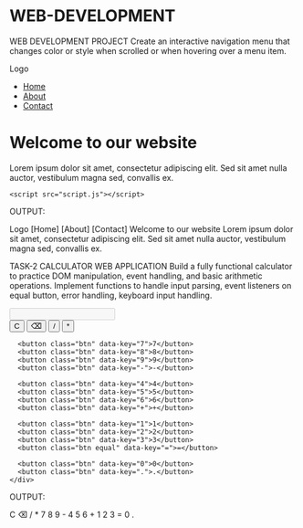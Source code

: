 # WEB-DEVELOPMENT
WEB DEVELOPMENT PROJECT
Create an interactive navigation menu that changes color or style when scrolled or when hovering over a menu item.


<!DOCTYPE html>
<html lang="en">
<head>
    <meta charset="UTF-8">
    <meta name="viewport" content="width=device-width, initial-scale=1.0">
    <title>Responsive Landing Page</title>
    <link rel="stylesheet" href="styles.css">
</head>
<body>
    <nav id="navbar">
        <div class="logo">Logo</div>
        <ul class="nav-links">
            <li><a href="#">Home</a></li>
            <li><a href="#">About</a></li>
            <li><a href="#">Contact</a></li>
        </ul>
    </nav>
    <div class="content">
        <!-- Your page content here -->
        <h1>Welcome to our website</h1>
        <p>Lorem ipsum dolor sit amet, consectetur adipiscing elit. Sed sit amet nulla auctor, vestibulum magna sed, convallis ex.</p>
    </div>

    <script src="script.js"></script>
</body>
</html>

OUTPUT:

Logo
[Home]
[About]
[Contact]
Welcome to our website
Lorem ipsum dolor sit amet, consectetur adipiscing elit. Sed sit amet nulla auctor, vestibulum magna sed, convallis ex.


TASK-2 CALCULATOR WEB APPLICATION
Build a fully functional calculator to practice DOM manipulation, event handling, and basic arithmetic operations.
Implement functions to handle input parsing, event listeners on equal button, error handling, keyboard input handling.
<!DOCTYPE html>
<html lang="en">
<head>
  <meta charset="UTF-8" />
  <title>Calculator</title>
  <link rel="stylesheet" href="style.css" />
</head>
<body>
  <div class="calculator">
    <input type="text" id="display" disabled />
    <div class="buttons">
      <button class="btn" data-key="C">C</button>
      <button class="btn" data-key="⌫">⌫</button>
      <button class="btn" data-key="/">/</button>
      <button class="btn" data-key="*">*</button>

      <button class="btn" data-key="7">7</button>
      <button class="btn" data-key="8">8</button>
      <button class="btn" data-key="9">9</button>
      <button class="btn" data-key="-">-</button>

      <button class="btn" data-key="4">4</button>
      <button class="btn" data-key="5">5</button>
      <button class="btn" data-key="6">6</button>
      <button class="btn" data-key="+">+</button>

      <button class="btn" data-key="1">1</button>
      <button class="btn" data-key="2">2</button>
      <button class="btn" data-key="3">3</button>
      <button class="btn equal" data-key="=">=</button>

      <button class="btn" data-key="0">0</button>
      <button class="btn" data-key=".">.</button>
    </div>
  </div>

  <script src="main.js"></script>
</body>
</html>
OUTPUT:

C ⌫ / * 7 8 9 - 4 5 6 + 1 2 3 = 0 .
